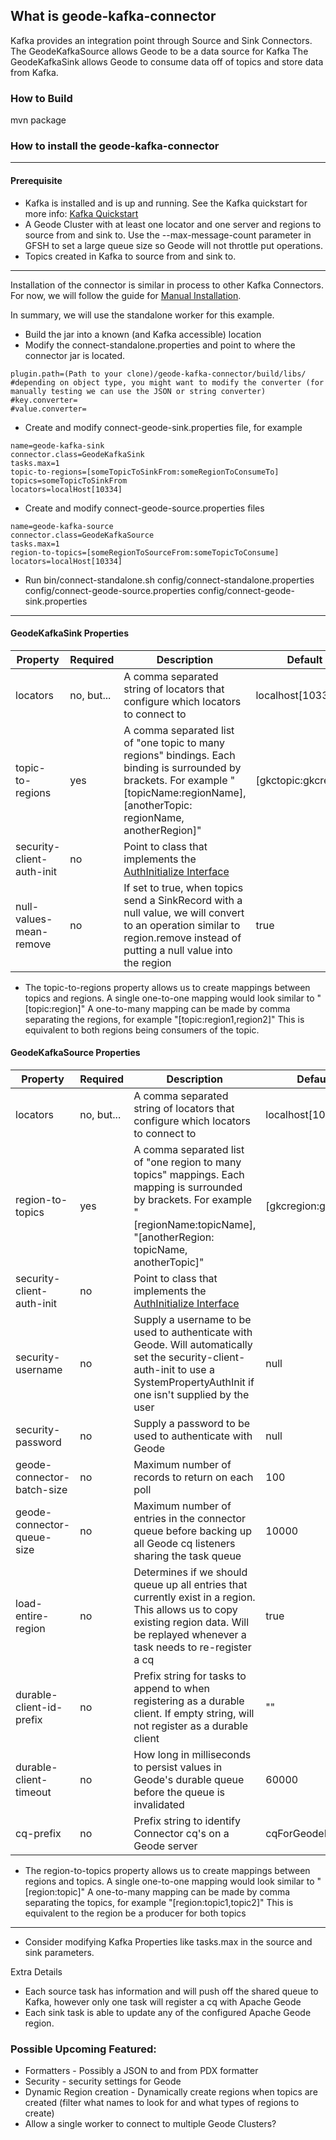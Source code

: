 ## What is geode-kafka-connector

Kafka provides an integration point through Source and Sink Connectors.  The GeodeKafkaSource allows Geode to be a data source for Kafka
The GeodeKafkaSink allows Geode to consume data off of topics and store data from Kafka.

### How to Build 
mvn package


### How to install the geode-kafka-connector
---
#### Prerequisite
* Kafka is installed and is up and running.  See the Kafka quickstart for more info: [Kafka Quickstart](https://kafka.apache.org/quickstart)
* A Geode Cluster with at least one locator and one server and regions to source from and sink to. Use the --max-message-count parameter in GFSH to set a large queue size so Geode will not throttle put operations.
* Topics created in Kafka to source from and sink to.
---
Installation of the connector is similar in process to other Kafka Connectors.  For now, we will follow the guide for [Manual Installation](https://docs.confluent.io/current/connect/managing/install.html#install-connector-manually).

In summary, we will use the standalone worker for this example.
* Build the jar into a known (and Kafka accessible) location
* Modify the connect-standalone.properties and point to where the connector jar is located.
```
plugin.path=(Path to your clone)/geode-kafka-connector/build/libs/
#depending on object type, you might want to modify the converter (for manually testing we can use the JSON or string converter)
#key.converter=
#value.converter=
```
* Create and modify connect-geode-sink.properties file, for example
```
name=geode-kafka-sink
connector.class=GeodeKafkaSink
tasks.max=1
topic-to-regions=[someTopicToSinkFrom:someRegionToConsumeTo]
topics=someTopicToSinkFrom
locators=localHost[10334]
```
* Create and modify connect-geode-source.properties files
```
name=geode-kafka-source
connector.class=GeodeKafkaSource
tasks.max=1
region-to-topics=[someRegionToSourceFrom:someTopicToConsume]
locators=localHost[10334]
```

* Run
bin/connect-standalone.sh config/connect-standalone.properties config/connect-geode-source.properties config/connect-geode-sink.properties


---
#### GeodeKafkaSink Properties
| Property | Required | Description| Default |
|---|---|---|---|
|locators | no, but...| A comma separated string of locators that configure which locators to connect to | localhost[10334] |
|topic-to-regions| yes| A comma separated list of "one topic to many regions" bindings.  Each binding is surrounded by brackets. For example "[topicName:regionName], [anotherTopic: regionName, anotherRegion]" | [gkctopic:gkcregion]
|security-client-auth-init| no | Point to class that implements the [AuthInitialize Interface](https://gemfire.docs.pivotal.io/99/geode/managing/security/implementing_authentication.html)
|null-values-mean-remove | no | If set to true, when topics send a SinkRecord with a null value, we will convert to an operation similar to region.remove instead of putting a null value into the region | true |

* The topic-to-regions property allows us to create mappings between topics  and regions.  A single one-to-one mapping would look similar to "[topic:region]" A one-to-many mapping can be made by comma separating the regions, for example "[topic:region1,region2]"  This is equivalent to both regions being consumers of the topic.

#### GeodeKafkaSource Properties
| Property | Required| Description| Default |
|---|---|---|---|
| locators | no, but...| A comma separated string of locators that configure which locators to connect to | localhost[10334] |
|region-to-topics| yes | A comma separated list of "one region to many topics" mappings.  Each mapping is surrounded by brackets.  For example "[regionName:topicName], "[anotherRegion: topicName, anotherTopic]" | [gkcregion:gkctopic]|
|security-client-auth-init| no | Point to class that implements the [AuthInitialize Interface](https://gemfire.docs.pivotal.io/99/geode/managing/security/implementing_authentication.html)
|security-username| no | Supply a username to be used to authenticate with Geode.  Will automatically set the security-client-auth-init to use a SystemPropertyAuthInit if one isn't supplied by the user| null|
|security-password| no | Supply a password to be used to authenticate with Geode| null|
|geode-connector-batch-size| no | Maximum number of records to return on each poll| 100 |
|geode-connector-queue-size| no | Maximum number of entries in the connector queue before backing up all Geode cq listeners sharing the task queue | 10000 |
| load-entire-region| no| Determines if we should queue up all entries that currently exist in a region.  This allows us to copy existing region data.  Will be replayed whenever a task needs to re-register a cq| true |
|durable-client-id-prefix| no | Prefix string for tasks to append to when registering as a durable client.  If empty string, will not register as a durable client | "" |
| durable-client-timeout| no | How long in milliseconds to persist values in Geode's durable queue before the queue is invalidated| 60000 |
| cq-prefix| no| Prefix string to identify Connector cq's on a Geode server |cqForGeodeKafka |

* The region-to-topics property allows us to create mappings between regions and topics.  A single one-to-one mapping would look similar to "[region:topic]" A one-to-many mapping can be made by comma separating the topics, for example "[region:topic1,topic2]"  This is equivalent to the region be a producer for both topics 

---

* Consider modifying Kafka Properties like tasks.max in the source and sink parameters.

Extra Details
* Each source task has information and will push off the shared queue to Kafka, however only one task will register a cq with Apache Geode
* Each sink task is able to update any of the configured Apache Geode region.

### Possible Upcoming Featured:
* Formatters - Possibly a JSON to and from PDX formatter
* Security - security settings for Geode
* Dynamic Region creation - Dynamically create regions when topics are created (filter what names to look for and what types of regions to create)
* Allow a single worker to connect to multiple Geode Clusters?
